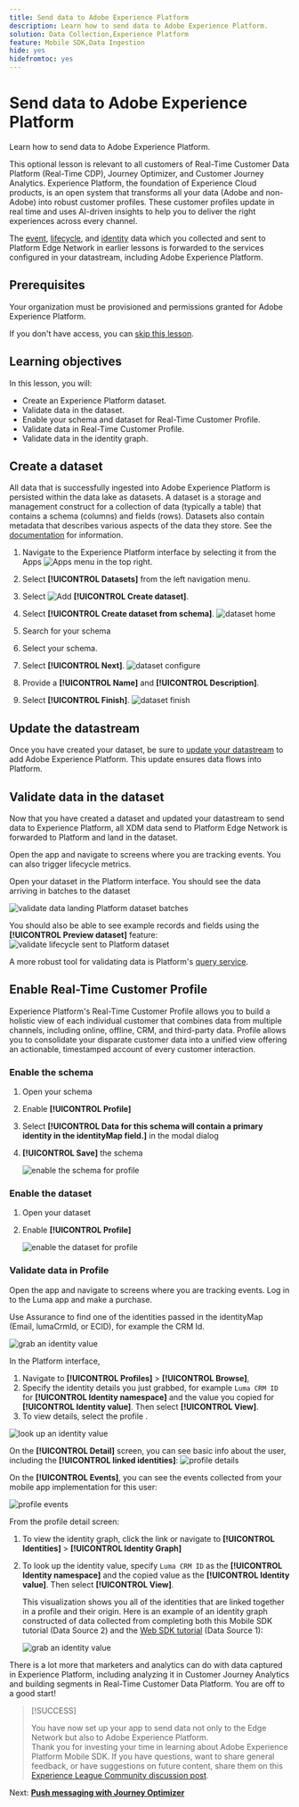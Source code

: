 ```yaml
---
title: Send data to Adobe Experience Platform
description: Learn how to send data to Adobe Experience Platform.
solution: Data Collection,Experience Platform
feature: Mobile SDK,Data Ingestion
hide: yes
hidefromtoc: yes
---
```

# Send data to Adobe Experience Platform

Learn how to send data to Adobe Experience Platform.

This optional lesson is relevant to all customers of Real-Time Customer Data Platform (Real-Time CDP), Journey Optimizer, and Customer Journey Analytics. Experience Platform, the foundation of Experience Cloud products, is an open system that transforms all your data (Adobe and non-Adobe) into robust customer profiles. These customer profiles update in real time and uses AI-driven insights to help you to deliver the right experiences across every channel.

The [event](events.md), [lifecycle](lifecycle-data.md), and [identity](identity.md) data which you collected and sent to Platform Edge Network in earlier lessons is forwarded to the services configured in your datastream, including Adobe Experience Platform.


## Prerequisites

Your organization must be provisioned and permissions granted for Adobe Experience Platform.

If you don't have access, you can [skip this lesson](install-sdks.md).

## Learning objectives

In this lesson, you will:

* Create an Experience Platform dataset.
* Validate data in the dataset.
* Enable your schema and dataset for Real-Time Customer Profile.
* Validate data in Real-Time Customer Profile.
* Validate data in the identity graph.


## Create a dataset

All data that is successfully ingested into Adobe Experience Platform is persisted within the data lake as datasets. A dataset is a storage and management construct for a collection of data (typically a table) that contains a schema (columns) and fields (rows). Datasets also contain metadata that describes various aspects of the data they store. See the [documentation](https://experienceleague.adobe.com/docs/experience-platform/catalog/datasets/overview.html) for information.

1. Navigate to the Experience Platform interface by selecting it from the Apps ![Apps](https://spectrum.adobe.com/static/icons/workflow_18/Smock_Apps_18_N.svg) menu in the top right.


1. Select **[!UICONTROL Datasets]** from the left navigation menu.

1. Select ![Add](https://spectrum.adobe.com/static/icons/workflow_18/Smock_AddCircle_18_N.svg) **[!UICONTROL Create dataset]**.

1. Select **[!UICONTROL Create dataset from schema]**.
![dataset home](assets/dataset-create.png)

1. Search for your schema

1. Select your schema.

1. Select **[!UICONTROL Next]**.
   ![dataset configure](assets/dataset-configure.png)

1. Provide a **[!UICONTROL Name]** and **[!UICONTROL Description]**.

1. Select **[!UICONTROL Finish]**.
   ![dataset finish](assets/dataset-finish.png)

## Update the datastream

Once you have created your dataset, be sure to [update your datastream](create-datastream.md) to add Adobe Experience Platform. This update ensures data flows into Platform. 

## Validate data in the dataset

Now that you have created a dataset and updated your datastream to send data to Experience Platform, all XDM data send to Platform Edge Network is forwarded to Platform and land in the dataset.

Open the app and navigate to screens where you are tracking events. You can also trigger lifecycle metrics.

Open your dataset in the Platform interface. You should see the data arriving in batches to the dataset

![validate data landing Platform dataset batches](assets/platform-dataset-batches.png)

You should also be able to see example records and fields using the **[!UICONTROL Preview dataset]** feature:
![validate lifecycle sent to Platform dataset](assets/lifecycle-platform-dataset.png)

A more robust tool for validating data is Platform's [query service](https://experienceleague.adobe.com/docs/platform-learn/tutorials/queries/explore-data.html).

## Enable Real-Time Customer Profile

Experience Platform's Real-Time Customer Profile allows you to build a holistic view of each individual customer that combines data from multiple channels, including online, offline, CRM, and third-party data. Profile allows you to consolidate your disparate customer data into a unified view offering an actionable, timestamped account of every customer interaction.

### Enable the schema

1. Open your schema
1. Enable **[!UICONTROL Profile]**
1. Select **[!UICONTROL Data for this schema will contain a primary identity in the identityMap field.]** in the modal dialog
1. **[!UICONTROL Save]** the schema

    ![enable the schema for profile](assets/platform-profile-schema.png)

### Enable the dataset

1. Open your dataset
1. Enable **[!UICONTROL Profile]**

    ![enable the dataset for profile](assets/platform-profile-dataset.png)

### Validate data in Profile

Open the app and navigate to screens where you are tracking events. Log in to the Luma app and make a purchase.

Use Assurance to find one of the identities passed in the identityMap (Email, lumaCrmId, or ECID), for example the CRM Id.

![grab an identity value](assets/platform-identity.png)

In the Platform interface, 

1. Navigate to **[!UICONTROL Profiles]** > **[!UICONTROL Browse]**, 
1. Specify the identity details you just grabbed, for example `Luma CRM ID` for **[!UICONTROL Identity namespace]** and the value you copied for **[!UICONTROL Identity value]**. Then select **[!UICONTROL View]**.
1. To view details, select the profile .

![look up an identity value](assets/platform-profile-lookup.png)

On the **[!UICONTROL Detail]** screen, you can see basic info about the user, including the **[!UICONTROL **linked identities**]**:
![profile details](assets/platform-profile-details.png)

On the **[!UICONTROL Events]**, you can see the events collected from your mobile app implementation for this user:

![profile events](assets/platform-profile-events.png)


From the profile detail screen:

1. To view the identity graph, click the link or navigate to **[!UICONTROL Identities]** > **[!UICONTROL Identity Graph]** 
1. To look up the identity value, specify `Luma CRM ID` as the **[!UICONTROL Identity namespace]** and the copied value as the **[!UICONTROL Identity value]**. Then select **[!UICONTROL View]**.
   
   This visualization shows you all of the identities that are linked together in a profile and their origin. Here is an example of an identity graph constructed of data collected from completing both this Mobile SDK tutorial (Data Source 2) and the [Web SDK tutorial](https://experienceleague.adobe.com/docs/platform-learn/implement-web-sdk/overview.html) (Data Source 1):

   ![grab an identity value](assets/platform-profile-identitygraph.png)

There is a lot more that marketers and analytics can do with data captured in Experience Platform, including analyzing it in Customer Journey Analytics and building segments in Real-Time Customer Data Platform. You are off to a good start!


>[!SUCCESS]
>
>You have now set up your app to send data not only to the Edge Network but also to Adobe Experience Platform.<br>Thank you for investing your time in learning about Adobe Experience Platform Mobile SDK. If you have questions, want to share general feedback, or have suggestions on future content, share them on this [Experience League Community discussion post](https://experienceleaguecommunities.adobe.com/t5/adobe-experience-platform-launch/tutorial-discussion-implement-adobe-experience-cloud-in-mobile/td-p/443796).

Next: **[Push messaging with Journey Optimizer](journey-optimizer-push.md)**
